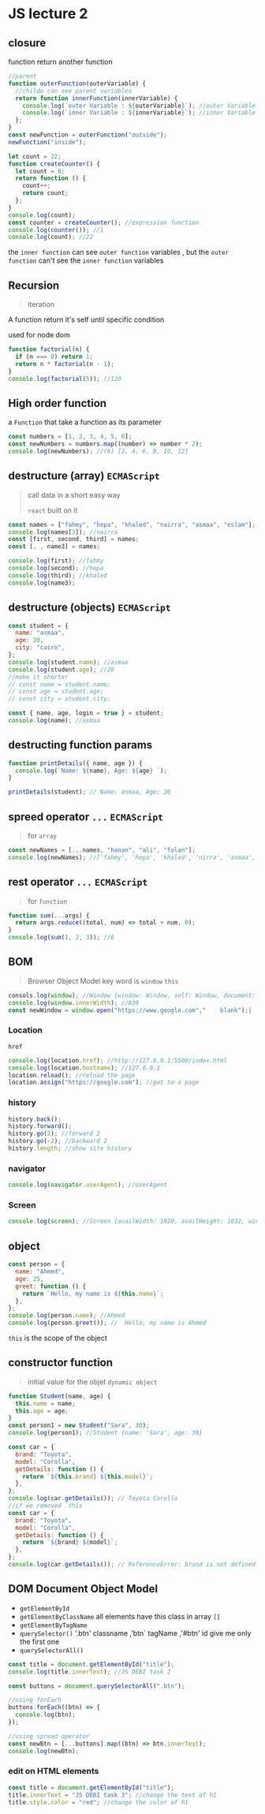 # JS lecture 2

## closure

function return another function

```javascript
//parent
function outerFunction(outerVariable) {
  //childe can see parent variables
  return function innerFunction(innerVariable) {
    console.log(`outer Variable : ${outerVariable}`); //outer Variable : outside
    console.log(`inner Variable : ${innerVariable}`); //inner Variable : inside
  };
}
const newFunction = outerFunction("outside");
newFunction("inside");

let count = 22;
function createCounter() {
  let count = 0;
  return function () {
    count++;
    return count;
  };
}
console.log(count);
const counter = createCounter(); //expression function
console.log(counter()); //1
console.log(count); //22
```

the `inner function` can see `outer function` variables , but the `outer function` can't see the `inner function` variables

## Recursion

> iteration

A function return it's self until specific condition

used for node dom

```javascript
function factorial(n) {
  if (n === 0) return 1;
  return n * factorial(n - 1);
}
console.log(factorial(5)); //120
```

## High order function

a `Function` that take a function as its parameter

```javascript
const numbers = [1, 2, 3, 4, 5, 6];
const newNumbers = numbers.map((number) => number * 2);
console.log(newNumbers); //(6) [2, 4, 6, 8, 10, 12]
```

## destructure (array) `ECMAScript`

> call data in a short easy way
>
> `react` built on it

```javascript
const names = ["fahmy", "hepa", "khaled", "nairra", "asmaa", "eslam"];
console.log(names[3]); //nairra
const [first, second, third] = names;
const [, , name3] = names;

console.log(first); //fahmy
console.log(second); //hepa
console.log(third); //khaled
console.log(name3);
```

## destructure (objects) `ECMAScript`

```javascript
const student = {
  name: "asmaa",
  age: 20,
  city: "cairo",
};
console.log(student.name); //asmaa
console.log(student.age); //20
//make it shorter
// const name = student.name;
// const age = student.age;
// const city = student.city;

const { name, age, login = true } = student;
console.log(name); //asmaa
```

## destructing function params

```javascript
function printDetails({ name, age }) {
  console.log(`Name: ${name}, Age: ${age} `);
}

printDetails(student); // Name: asmaa, Age: 20
```

## spreed operator `...` `ECMAScript`

> for `array`

```javascript
const newNames = [...names, "hanan", "ali", "folan"];
console.log(newNames); //['fahmy', 'hepa', 'khaled', 'nirra', 'asmaa', 'eslam', 'hanan', 'ali', 'folan']
```

## rest operator `...` `ECMAScript`

> for `function`

```javascript
function sum(...args) {
  return args.reduce((total, num) => total + num, 0);
}
console.log(sum(1, 2, 3)); //6
```

## BOM

> Browser Object Model
> key word is `window` `this`

```javascript
consols.log(window); //Window {window: Window, self: Window, document: document, name: '', location: Location, …}
console.log(window.innerWidth); //839
const newWindow = window.open("https://www.google.com","    blank");|
```

### Location

`href`

```javascript
console.log(location.href); //http://127.0.0.1:5500/index.html
console.log(location.hostname); //127.0.0.1
location.reload(); //reload the page
location.assign("https://google.com"); //got to a page
```

### history

```javascript
history.back();
history.forward();
history.go(2); //forward 2
history.go(-2); //backward 2
history.length; //show site history
```

### navigator

```javascript
console.log(navigator.userAgent); //userAgent
```

### Screen

```javascript
console.log(screen); //Screen {availWidth: 1920, availHeight: 1032, width: 1920, height: 1080, colorDepth: 24, …}
```

## object

```javascript
const person = {
  name: "Ahmed",
  age: 25,
  greet: function () {
    return `Hello, my name is ${this.name}`;
  },
};
console.log(person.name); //Ahmed
console.log(person.greet()); //  Hello, my name is Ahmed
```

`this` is the scope of the object

## constructor function

> initial value for the objet `dynamic object`

```javascript
function Student(name, age) {
  this.name = name;
  this.age = age;
}
const person1 = new Student("Sara", 30);
console.log(person1); //Student {name: 'Sara', age: 30}

const car = {
  brand: "Toyota",
  model: "Corolla",
  getDetails: function () {
    return `${this.brand} ${this.model}`;
  },
};
console.log(car.getDetails()); // Toyota Corolla
//if we removed `this`
const car = {
  brand: "Toyota",
  model: "Corolla",
  getDetails: function () {
    return `${brand} ${model}`;
  },
};
console.log(car.getDetails()); // ReferenceError: brand is not defined
```

## DOM Document Object Model

- `getElementById`
- `getElementByClassName` all elements have this class in array `[]`
- `getElementByTagName`
- `querySelector()` '.btn' classname ,'btn` tagName ,'#btn' id give me only the first one
- `querySelectorAll()`

```javascript
const title = document.getElementById("title");
console.log(title.innerText); //JS DEBI task 2

const buttons = document.querySelectorAll(".btn");

//using forEach
buttons.forEach((btn) => {
  console.log(btn);
});

//using spread operator
const newBtn = [...buttons].map((btn) => btn.innerText);
console.log(newBtn);
```

### edit on HTML elements

```javascript
const title = document.getElementById("title");
title.innerText = "JS DEBI task 3"; //change the text of h1
title.style.color = "red"; //change the color of h1
```
